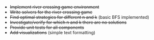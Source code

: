 - ~~Implement river crossing game environment~~
- ~~Write solvers for the river crossing game~~
- ~~Find optimal strategies for different n and k~~ (basic BFS implemented)
- ~~Investigate/verify for which n and k there are no solutions~~
- ~~Provide unit tests for all components~~
- ~~Add visualizations~~ (simple text formatting)
